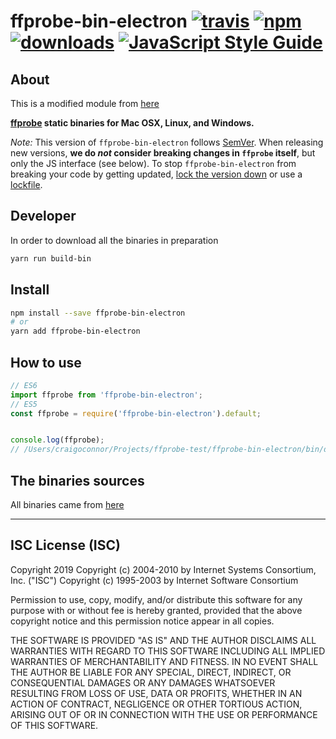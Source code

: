# ffprobe-bin-electron [![travis][travis-image]][travis-url] [![npm][npm-image]][npm-url] [![downloads][downloads-image]][downloads-url] [![JavaScript Style Guide](https://img.shields.io/badge/code_style-standard-brightgreen.svg)](https://standardjs.com)

[travis-image]: https://travis-ci.org/Kamicast/ffprobe-bin-electron.svg?branch=master
[travis-url]: https://travis-ci.org/Kamicast/ffprobe-bin-electron
[npm-image]: https://img.shields.io/npm/v/oconnorct1/ffprobe-bin-electron.svg
[npm-url]: https://npmjs.org/package/oconnorct1/ffprobe-bin-electron
[downloads-image]: https://img.shields.io/npm/dm/oconnorct1/ffprobe-bin-electron.svg
[downloads-url]: https://npmjs.org/package/oconnorct1/ffprobe-bin-electron

## About

This is a modified module from [here](https://github.com/eugeneware/ffprobe-bin-electron)

**[ffprobe](https://ffmpeg.org/ffprobe.html) static binaries for Mac OSX, Linux, and Windows.**

*Note:* This version of `ffprobe-bin-electron` follows [SemVer](http://semver.org). When releasing new versions, **we do *not* consider breaking changes in `ffprobe` itself**, but only the JS interface (see below). To stop `ffprobe-bin-electron` from breaking your code by getting updated, [lock the version down](https://docs.npmjs.com/files/package.json#dependencies) or use a [lockfile](https://docs.npmjs.com/files/package-lock.json).


## Developer
In order to download all the binaries in preparation
```sh
yarn run build-bin
```

## Install
```sh
npm install --save ffprobe-bin-electron
# or
yarn add ffprobe-bin-electron
```

## How to use
```js
// ES6
import ffprobe from 'ffprobe-bin-electron';
// ES5
const ffprobe = require('ffprobe-bin-electron').default;


console.log(ffprobe);
// /Users/craigoconnor/Projects/ffprobe-test/ffprobe-bin-electron/bin/darwin/x64/ffprobe
```


## The binaries sources
All binaries came from [here](https://ffbinaries.com)

---

## ISC License (ISC)

Copyright 2019 <Kamicast>
Copyright (c) 2004-2010 by Internet Systems Consortium, Inc. ("ISC")
Copyright (c) 1995-2003 by Internet Software Consortium


Permission to use, copy, modify, and/or distribute this software for any purpose with or without fee is hereby granted, provided that the above copyright notice and this permission notice appear in all copies.

THE SOFTWARE IS PROVIDED "AS IS" AND THE AUTHOR DISCLAIMS ALL WARRANTIES WITH REGARD TO THIS SOFTWARE INCLUDING ALL IMPLIED WARRANTIES OF MERCHANTABILITY AND FITNESS. IN NO EVENT SHALL THE AUTHOR BE LIABLE FOR ANY SPECIAL, DIRECT, INDIRECT, OR CONSEQUENTIAL DAMAGES OR ANY DAMAGES WHATSOEVER RESULTING FROM LOSS OF USE, DATA OR PROFITS, WHETHER IN AN ACTION OF CONTRACT, NEGLIGENCE OR OTHER TORTIOUS ACTION, ARISING OUT OF OR IN CONNECTION WITH THE USE OR PERFORMANCE OF THIS SOFTWARE.
